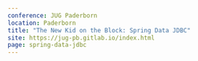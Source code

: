 ```yaml
---
conference: JUG Paderborn
location: Paderborn 
title: "The New Kid on the Block: Spring Data JDBC"
site: https://jug-pb.gitlab.io/index.html
page: spring-data-jdbc
---
```

